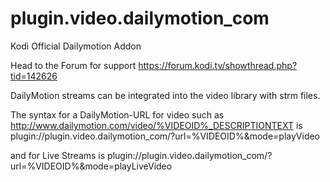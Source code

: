 # plugin.video.dailymotion_com
Kodi Official Dailymotion Addon

Head to the Forum for support
https://forum.kodi.tv/showthread.php?tid=142626

DailyMotion streams can be integrated into the video library with strm files. 

The syntax for a DailyMotion-URL for video such as http://www.dailymotion.com/video/%VIDEOID%_DESCRIPTIONTEXT is
plugin://plugin.video.dailymotion_com/?url=%VIDEOID%&mode=playVideo

and for Live Streams is
plugin://plugin.video.dailymotion_com/?url=%VIDEOID%&mode=playLiveVideo
